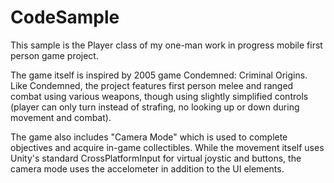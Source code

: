 # CodeSample

This sample is the Player class of my one-man work in progress mobile first person game project.

The game itself is inspired by 2005 game Condemned: Criminal Origins.
Like Condemned, the project features first person melee and ranged combat using various weapons, though using slightly simplified controls (player can only turn instead of strafing, no looking up or down during movement and combat).

The game also includes "Camera Mode" which is used to complete objectives and acquire in-game collectibles. While the movement itself uses Unity's standard CrossPlatformInput for virtual joystic and buttons, the camera mode uses the accelometer in addition to the UI elements.
